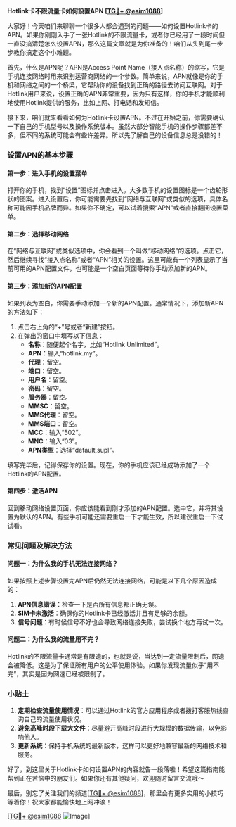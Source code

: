 **Hotlink卡不限流量卡如何設置APN [[TG💪+ @esim1088](https://t.me/s/esim1088)]**

大家好！今天咱们来聊聊一个很多人都会遇到的问题——如何设置Hotlink卡的APN。如果你刚刚入手了一张Hotlink的不限流量卡，或者你已经用了一段时间但一直没搞清楚怎么设置APN，那么这篇文章就是为你准备的！咱们从头到尾一步步教你搞定这个小难题。

首先，什么是APN呢？APN是Access Point Name（接入点名称）的缩写，它是手机连接网络时用来识别运营商网络的一个参数。简单来说，APN就像是你的手机和网络之间的一个桥梁，它帮助你的设备找到正确的路径去访问互联网。对于Hotlink用户来说，设置正确的APN非常重要，因为只有这样，你的手机才能顺利地使用Hotlink提供的服务，比如上网、打电话和发短信。

接下来，咱们就来看看如何为Hotlink卡设置APN。不过在开始之前，你需要确认一下自己的手机型号以及操作系统版本。虽然大部分智能手机的操作步骤都差不多，但不同的系统可能会有些许差异。所以先了解自己的设备信息总是没错的！

### 设置APN的基本步骤

#### 第一步：进入手机的设置菜单
打开你的手机，找到“设置”图标并点击进入。大多数手机的设置图标是一个齿轮形状的图案。进入设置后，你可能需要先找到“网络与互联网”或类似的选项，具体名称可能因手机品牌而异。如果你不确定，可以试着搜索“APN”或者直接翻阅设置菜单。

#### 第二步：选择移动网络
在“网络与互联网”或类似选项中，你会看到一个叫做“移动网络”的选项。点击它，然后继续寻找“接入点名称”或者“APN”相关的设置。这里可能有一个列表显示了当前可用的APN配置文件，也可能是一个空白页面等待你手动添加新的APN。

#### 第三步：添加新的APN配置
如果列表为空白，你需要手动添加一个新的APN配置。通常情况下，添加新APN的方法如下：
1. 点击右上角的“+”号或者“新建”按钮。
2. 在弹出的窗口中填写以下信息：
   - **名称**：随便起个名字，比如“Hotlink Unlimited”。
   - **APN**：输入“hotlink.my”。
   - **代理**：留空。
   - **端口**：留空。
   - **用户名**：留空。
   - **密码**：留空。
   - **服务器**：留空。
   - **MMSC**：留空。
   - **MMS代理**：留空。
   - **MMS端口**：留空。
   - **MCC**：输入“502”。
   - **MNC**：输入“03”。
   - **APN类型**：选择“default,supl”。

填写完毕后，记得保存你的设置。现在，你的手机应该已经成功添加了一个Hotlink的APN配置。

#### 第四步：激活APN
回到移动网络设置页面，你应该能看到刚才添加的APN配置。选中它，并将其设置为默认的APN。有些手机可能还需要重启一下才能生效，所以建议重启一下试试看。

### 常见问题及解决方法

#### 问题一：为什么我的手机无法连接网络？
如果按照上述步骤设置完APN后仍然无法连接网络，可能是以下几个原因造成的：
1. **APN信息错误**：检查一下是否所有信息都正确无误。
2. **SIM卡未激活**：确保你的Hotlink卡已经激活并且有足够的余额。
3. **信号问题**：有时候信号不好也会导致网络连接失败，尝试换个地方再试一次。

#### 问题二：为什么我的流量用不完？
Hotlink的不限流量卡通常是有限速的，也就是说，当达到一定流量限制后，网速会被降低。这是为了保证所有用户的公平使用体验。如果你发现流量似乎“用不完”，其实是因为网速已经被限制了。

### 小贴士

1. **定期检查流量使用情况**：可以通过Hotlink的官方应用程序或者拨打客服热线查询自己的流量使用状况。
2. **避免高峰时段下载大文件**：尽量避开高峰时段进行大规模的数据传输，以免影响他人。
3. **更新系统**：保持手机系统的最新版本，这样可以更好地兼容最新的网络技术和服务。

好了，到这里关于Hotlink卡如何设置APN的内容就告一段落啦！希望这篇指南能帮到正在苦恼中的朋友们。如果你还有其他疑问，欢迎随时留言交流哦～

最后，别忘了关注我们的频道[[TG💪+ @esim1088](https://t.me/s/esim1088)]，那里会有更多实用的小技巧等着你！祝大家都能愉快地上网冲浪！

[[TG💪+ @esim1088](https://t.me/s/esim1088) ![Image](https://i.postimg.cc/4NQfJmqS/Snipaste-2025-05-13-00-14-12.png)]